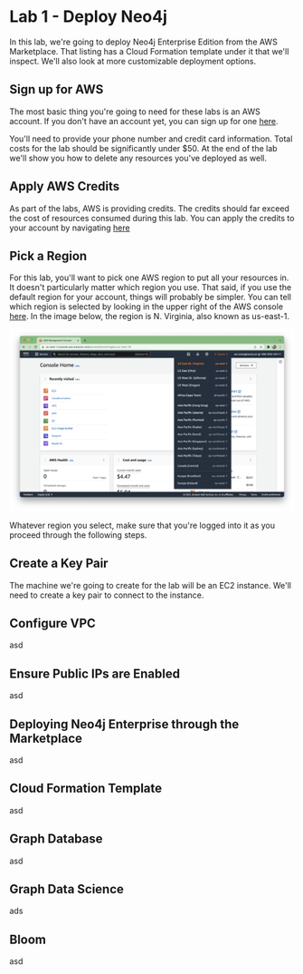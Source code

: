 # Lab 1 - Deploy Neo4j
In this lab, we're going to deploy Neo4j Enterprise Edition from the AWS Marketplace.  That listing has a Cloud Formation template under it that we'll inspect.  We'll also look at more customizable deployment options.

## Sign up for AWS
The most basic thing you're going to need for these labs is an AWS account.  If you don't have an account yet, you can sign up for one [here](https://aws.amazon.com/).

You'll need to provide your phone number and credit card information.  Total costs for the lab should be significantly under $50.  At the end of the lab we'll show you how to delete any resources you've deployed as well.

## Apply AWS Credits
As part of the labs, AWS is providing credits.  The credits should far exceed the cost of resources consumed during this lab.  You can apply the credits to your account by navigating [here](https://console.aws.amazon.com/billing/home?#/credits)

## Pick a Region
For this lab, you'll want to pick one AWS region to put all your resources in.  It doesn't particularly matter which region you use.  That said, if you use the default region for your account, things will probably be simpler.  You can tell which region is selected by looking in the upper right of the AWS console [here](https://console.aws.amazon.com/).  In the image below, the region is N. Virginia, also known as us-east-1.

![](images/1-region.png)

Whatever region you select, make sure that you're logged into it as you proceed through the following steps.

## Create a Key Pair
The machine we're going to create for the lab will be an EC2 instance.  We'll need to create a key pair to connect to the instance.  

## Configure VPC
asd

## Ensure Public IPs are Enabled
asd

## Deploying Neo4j Enterprise through the Marketplace
asd

## Cloud Formation Template
asd

## Graph Database
asd

## Graph Data Science
ads

## Bloom
asd